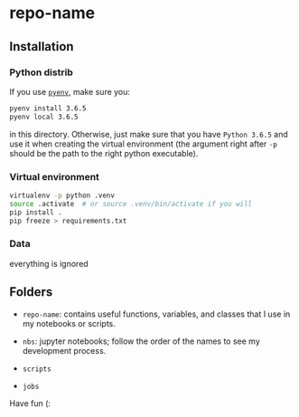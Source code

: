 # repo-name

## Installation

### Python distrib

If you use [`pyenv`](https://github.com/pyenv/pyenv), make sure you:

```bash
pyenv install 3.6.5
pyenv local 3.6.5
```

in this directory. Otherwise, just make sure that you have `Python 3.6.5` and use it when creating the virtual environment (the argument right after `-p` should be the path to the right python executable).

### Virtual environment

```bash
virtualenv -p python .venv
source .activate  # or source .venv/bin/activate if you will
pip install .
pip freeze > requirements.txt
```

### Data

everything is ignored

<!-- Everything inside the directory `data` is tracked using [Git LFS](https://git-lfs.github.com/). You need to install this extension to sync it down.
 -->

## Folders

- `repo-name`: contains useful functions, variables, and classes that I use in my notebooks or scripts.

- `nbs`: jupyter notebooks; follow the order of the names to see my development process.

- `scripts`

- `jobs`

Have fun (:
